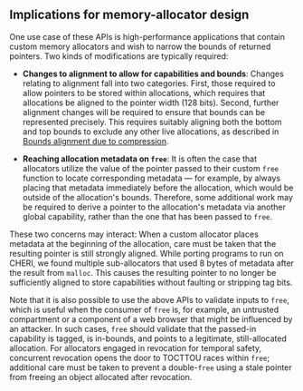 ## Implications for memory-allocator design

One use case of these APIs is high-performance applications that contain custom memory
allocators and wish to narrow the bounds of returned pointers.
Two kinds of modifications are typically required:

* **Changes to alignment to allow for capabilities and bounds**:
  Changes relating to alignment fall into two categories.
  First, those required to allow pointers to be stored within allocations,
  which requires that allocations be aligned to the pointer width (128 bits).
  Second, further alignment changes will be required to ensure that bounds can
  be represented precisely.
  This requires suitably aligning both the bottom and top bounds to exclude
  any other live allocations, as described in [Bounds alignment due to
  compression](bounds-alignment-due-to-compression.html).
<!--
\arnote{May want to switch order of sections?}
-->

* **Reaching allocation metadata on `free`**:
  It is often the case that allocators utilize the value of the pointer passed
  to their custom `free` function to locate corresponding metadata &mdash;
  for example, by always placing that metadata immediately before the
  allocation, which would be outside of the allocation's bounds.
  Therefore, some additional work may be required to derive a pointer to the
  allocation's metadata via another global capability, rather than the one
  that has been passed to `free`.

These two concerns may interact: When a custom allocator places metadata at
the beginning of the allocation, care must be taken that the resulting pointer
is still strongly aligned.
While porting programs to run on CHERI, we found multiple sub-allocators
that used 8 bytes of metadata after the result from `malloc`.
This causes the resulting pointer to no longer be sufficiently aligned to
store capabilities without faulting or stripping tag bits.
<!--
\nwfnote{Does CHERI ISAv7 still fault in any of these scenarios?}
-->

Note that it is also possible to use the above APIs to validate inputs to
`free`, which is useful when the consumer of `free` is, for example,
an untrusted compartment or a component of a web browser that might be
influenced by an attacker. In such cases, `free` should validate that the
passed-in capability is tagged, is in-bounds, and points to a legitimate,
still-allocated allocation.  For allocators engaged in revocation for temporal
safety, concurrent revocation opens the door to TOCTTOU races within
`free`; additional care must be taken to prevent a double-`free`
using a stale pointer from freeing an object allocated after revocation.
